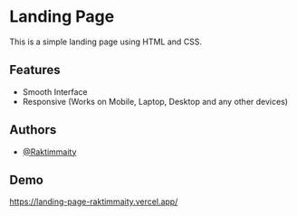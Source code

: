
# Landing Page

This is a simple landing page using HTML and CSS.

## Features

- Smooth Interface
- Responsive (Works on Mobile, Laptop, Desktop and any other devices)


## Authors

- [@Raktimmaity](https://github.com/Raktimmaity)


## Demo

https://landing-page-raktimmaity.vercel.app/

